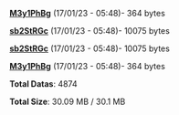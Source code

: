 [**M3y1PhBg**](/data/M3y1PhBg.txt) (17/01/23 - 05:48)- 364 bytes

[**sb2StRGc**](/data/sb2StRGc.txt) (17/01/23 - 05:48)- 10075 bytes

[**sb2StRGc**](/data/sb2StRGc.txt) (17/01/23 - 05:48)- 10075 bytes

[**M3y1PhBg**](/data/M3y1PhBg.txt) (17/01/23 - 05:48)- 364 bytes

**Total Datas**: 4874

**Total Size**: 30.09 MB / 30.1 MB